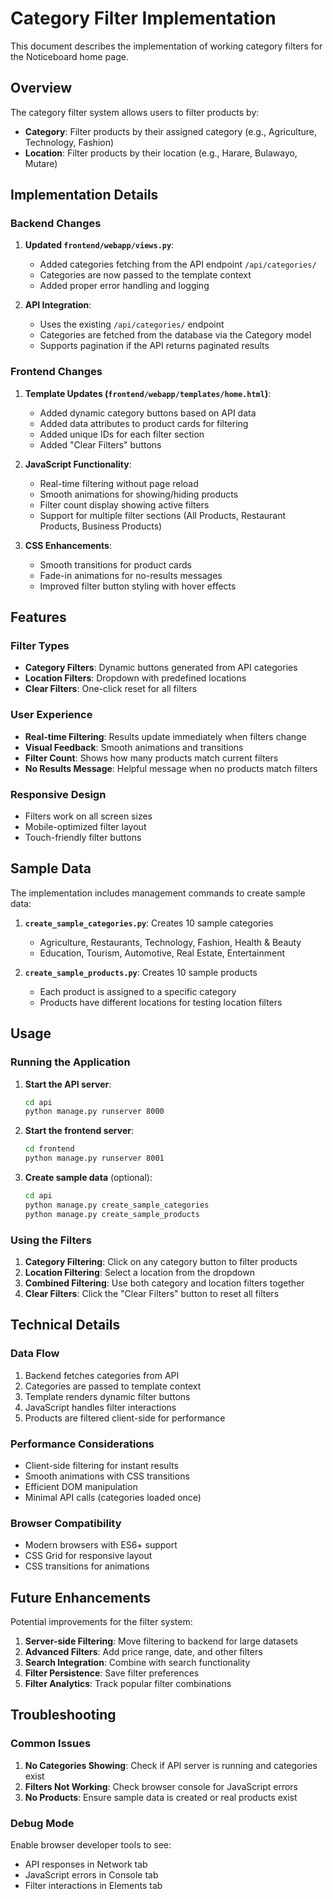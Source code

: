 # Category Filter Implementation

This document describes the implementation of working category filters for the Noticeboard home page.

## Overview

The category filter system allows users to filter products by:
- **Category**: Filter products by their assigned category (e.g., Agriculture, Technology, Fashion)
- **Location**: Filter products by their location (e.g., Harare, Bulawayo, Mutare)

## Implementation Details

### Backend Changes

1. **Updated `frontend/webapp/views.py`**:
   - Added categories fetching from the API endpoint `/api/categories/`
   - Categories are now passed to the template context
   - Added proper error handling and logging

2. **API Integration**:
   - Uses the existing `/api/categories/` endpoint
   - Categories are fetched from the database via the Category model
   - Supports pagination if the API returns paginated results

### Frontend Changes

1. **Template Updates (`frontend/webapp/templates/home.html`)**:
   - Added dynamic category buttons based on API data
   - Added data attributes to product cards for filtering
   - Added unique IDs for each filter section
   - Added "Clear Filters" buttons

2. **JavaScript Functionality**:
   - Real-time filtering without page reload
   - Smooth animations for showing/hiding products
   - Filter count display showing active filters
   - Support for multiple filter sections (All Products, Restaurant Products, Business Products)

3. **CSS Enhancements**:
   - Smooth transitions for product cards
   - Fade-in animations for no-results messages
   - Improved filter button styling with hover effects

## Features

### Filter Types
- **Category Filters**: Dynamic buttons generated from API categories
- **Location Filters**: Dropdown with predefined locations
- **Clear Filters**: One-click reset for all filters

### User Experience
- **Real-time Filtering**: Results update immediately when filters change
- **Visual Feedback**: Smooth animations and transitions
- **Filter Count**: Shows how many products match current filters
- **No Results Message**: Helpful message when no products match filters

### Responsive Design
- Filters work on all screen sizes
- Mobile-optimized filter layout
- Touch-friendly filter buttons

## Sample Data

The implementation includes management commands to create sample data:

1. **`create_sample_categories.py`**: Creates 10 sample categories
   - Agriculture, Restaurants, Technology, Fashion, Health & Beauty
   - Education, Tourism, Automotive, Real Estate, Entertainment

2. **`create_sample_products.py`**: Creates 10 sample products
   - Each product is assigned to a specific category
   - Products have different locations for testing location filters

## Usage

### Running the Application

1. **Start the API server**:
   ```bash
   cd api
   python manage.py runserver 8000
   ```

2. **Start the frontend server**:
   ```bash
   cd frontend
   python manage.py runserver 8001
   ```

3. **Create sample data** (optional):
   ```bash
   cd api
   python manage.py create_sample_categories
   python manage.py create_sample_products
   ```

### Using the Filters

1. **Category Filtering**: Click on any category button to filter products
2. **Location Filtering**: Select a location from the dropdown
3. **Combined Filtering**: Use both category and location filters together
4. **Clear Filters**: Click the "Clear Filters" button to reset all filters

## Technical Details

### Data Flow
1. Backend fetches categories from API
2. Categories are passed to template context
3. Template renders dynamic filter buttons
4. JavaScript handles filter interactions
5. Products are filtered client-side for performance

### Performance Considerations
- Client-side filtering for instant results
- Smooth animations with CSS transitions
- Efficient DOM manipulation
- Minimal API calls (categories loaded once)

### Browser Compatibility
- Modern browsers with ES6+ support
- CSS Grid for responsive layout
- CSS transitions for animations

## Future Enhancements

Potential improvements for the filter system:

1. **Server-side Filtering**: Move filtering to backend for large datasets
2. **Advanced Filters**: Add price range, date, and other filters
3. **Search Integration**: Combine with search functionality
4. **Filter Persistence**: Save filter preferences
5. **Filter Analytics**: Track popular filter combinations

## Troubleshooting

### Common Issues

1. **No Categories Showing**: Check if API server is running and categories exist
2. **Filters Not Working**: Check browser console for JavaScript errors
3. **No Products**: Ensure sample data is created or real products exist

### Debug Mode

Enable browser developer tools to see:
- API responses in Network tab
- JavaScript errors in Console tab
- Filter interactions in Elements tab 